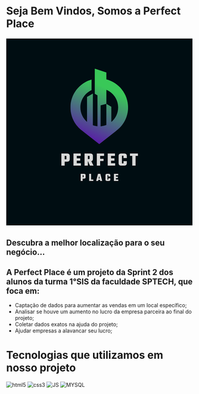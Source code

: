 # Seja Bem Vindos, Somos a Perfect Place

###    <img src="https://raw.githubusercontent.com/SprintPerfectPlace/Sprint2/main/IMG/Logo1.png">
##    <p>Descubra a melhor localização para o seu negócio...</p>


## A Perfect Place é um projeto da Sprint 2 dos alunos da turma  1°SIS da faculdade SPTECH, que foca em:
* Captação de dados para aumentar as vendas em um local específico;
*	Analisar se houve um aumento no lucro da empresa parceira ao final do projeto;
*	Coletar dados exatos na ajuda do projeto;
*	Ajudar empresas a alavancar seu lucro;


# Tecnologias que utilizamos em nosso projeto
<div style="display: inline_block">
    <img align="center" src="https://img.shields.io/badge/HTML5-E34F26?style=for-the-badge&logo=html5&logoColor=white" alt="html5">
    <img align="center" src="https://img.shields.io/badge/CSS3-1572B6?style=for-the-badge&logo=css3&logoColor=white" alt="css3">
    <img align="center" src="https://img.shields.io/badge/JavaScript-323330?style=for-the-badge&logo=javascript&logoColor=F7DF1E" alt="JS">
    <img align="center" src="https://img.shields.io/badge/MySQL-00000F?style=for-the-badge&logo=mysql&logoColor=white" alt="MYSQL">
</div><br>

